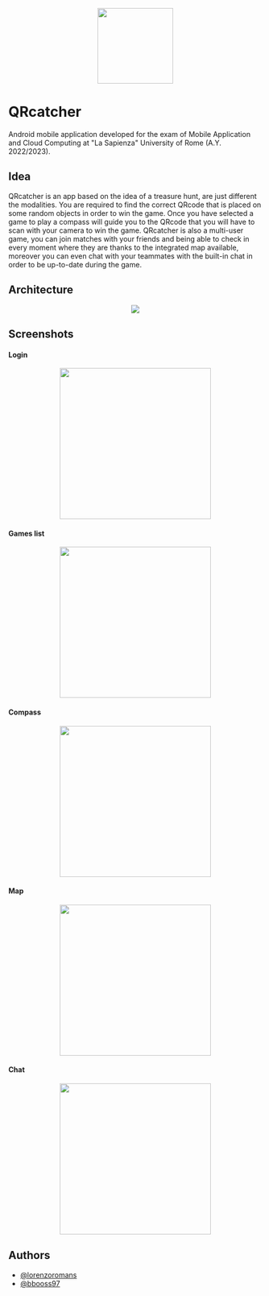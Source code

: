 <p align="center">
<img src="doc/logo.png" width="150">
</p>

# QRcatcher
Android mobile application developed for the exam of Mobile Application and Cloud Computing at "La Sapienza" University of Rome (A.Y. 2022/2023).

## Idea
QRcatcher is an app based on the idea of a treasure hunt, are just different the modalities. You are required to find the correct QRcode that is placed on some random objects in order to win the game. Once you have selected a game to play a compass will guide you to the QRcode that you will have to scan with your camera to win the game. 
QRcatcher is also a multi-user game, you can join matches with your friends and being able to check in every moment where they are thanks to the integrated map available, moreover you can even chat with your teammates with the built-in chat in order to be up-to-date during the game. 

## Architecture
<p align="center">
<img src="doc/0_architecture.png">
</p>

## Screenshots

#### Login
<p align="center">
<img src="doc/1_login_screen.jpg" width="300">
</p>

#### Games list
<p align="center">
<img src="doc/2_games_screen.jpg" width="300">
</p>

#### Compass
<p align="center">
<img src="doc/3_compass_screen.jpg" width="300">
</p>

#### Map
<p align="center">
<img src="doc/4_map_screen.jpg" width="300">
</p>

#### Chat
<p align="center">
<img src="doc/5_chat_screen.jpg" width="300">
</p>

## Authors

- [@lorenzoromans](https://github.com/lorenzoromans)
- [@bbooss97](https://github.com/bbooss97)